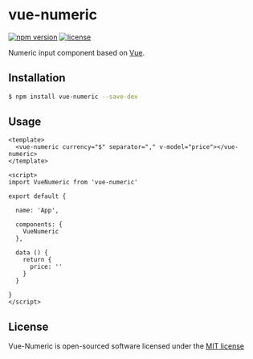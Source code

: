 # vue-numeric

[![npm version](https://badge.fury.io/js/vue-numeric.svg)](https://badge.fury.io/js/vue-numeric)
[![license](https://img.shields.io/github/license/mashape/apistatus.svg)](http://opensource.org/licenses/MIT)

Numeric input component based on [Vue](https://vuejs.org/).

## Installation

```sh
$ npm install vue-numeric --save-dev
```


## Usage

```vue
<template>
  <vue-numeric currency="$" separator="," v-model="price"></vue-numeric>
</template>

<script>
import VueNumeric from 'vue-numeric'

export default {

  name: 'App',
  
  components: {
    VueNumeric
  },
  
  data () {
    return {
      price: ''
    }
  }
  
}
</script>

```

## License

Vue-Numeric is open-sourced software licensed under the [MIT license](http://opensource.org/licenses/MIT)

